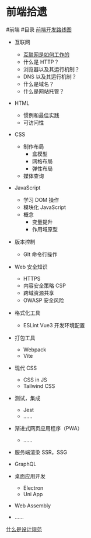 # 前端拾遗
#前端 #目录
[前端开发路线图](%E5%89%8D%E7%AB%AF%E5%BC%80%E5%8F%91%E8%B7%AF%E7%BA%BF%E5%9B%BE.md)
- 互联网
  - [互联网是如何工作的](%E4%BA%92%E8%81%94%E7%BD%91%E6%98%AF%E5%A6%82%E4%BD%95%E5%B7%A5%E4%BD%9C%E7%9A%84.md)
  - 什么是 HTTP？
  - 浏览器以及其运行机制？
  - DNS 以及其运行机制？
  - 什么是域名？
  - 什么是网站托管？
- HTML
  - 惯例和最佳实践
  - 可访问性
- CSS
  - 制作布局
    - 盒模型
    - 网格布局
    - 弹性布局
  - 媒体查询

- JavaScript
  - 学习 DOM 操作
  - 模块化 JavaScript
  - 概念
    - 变量提升
    - 作用域原型
- 版本控制
  - GIt 命令行操作
- Web 安全知识
  - HTTPS
  - 内容安全策略 CSP
  - 跨域资源共享
  - OWASP 安全风险
- 格式化工具
  - ESLint Vue3 开发环境配置
- 打包工具
  - Webpack
  - Vite
- 现代 CSS
  - CSS in JS
  - Tailwind CSS

- 测试，集成
  - Jest
  - ……
- 渐进式网页应用程序（PWA）
  - ……
- 服务端渲染 SSR，SSG
- GraphQL
- 桌面应用开发
  - Electron
  - Uni App
- Web Assembly
- ……

[什么是设计规范](%E4%BB%80%E4%B9%88%E6%98%AF%E8%AE%BE%E8%AE%A1%E8%A7%84%E8%8C%83.md)
